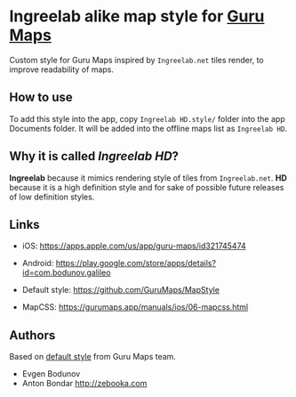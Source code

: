# Ingreelab alike map style for [Guru Maps](https://gurumaps.app)

Custom style for Guru Maps inspired by `Ingreelab.net` tiles render, to improve readability of maps.


## How to use

To add this style into the app, copy `Ingreelab HD.style/` folder into the app Documents folder.
It will be added into the offline maps list as `Ingreelab HD`.


## Why it is called *Ingreelab HD*?

**Ingreelab** because it mimics rendering style of tiles from `Ingreelab.net`. **HD** because it is a high definition style and for sake of possible future releases of low definition styles.


## Links

* iOS: https://apps.apple.com/us/app/guru-maps/id321745474
* Android: https://play.google.com/store/apps/details?id=com.bodunov.galileo

* Default style: https://github.com/GuruMaps/MapStyle
* MapCSS: https://gurumaps.app/manuals/ios/06-mapcss.html

## Authors

Based on [default style](https://github.com/GuruMaps/MapStyle) from Guru Maps team.

* Evgen Bodunov
* Anton Bondar http://zebooka.com

